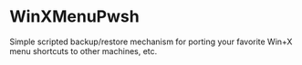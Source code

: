 # WinXMenuPwsh
Simple scripted backup/restore mechanism for porting your favorite Win+X menu shortcuts to other machines, etc.
